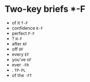 # Two-key briefs *-F

* of it `T-F`
* confidence `K-F`
* perfect `P-F`
* ? `H-F`
* after `AF`
* off `OF`
* every `EF`
* you've `UF`
* ever `-FR`
* . `TP-PL`
* of the `-FT`
